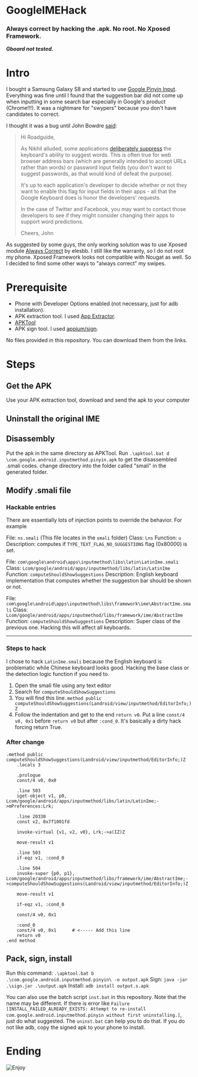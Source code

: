# GoogleIMEHack
### Always correct by hacking the .apk. No root. No Xposed Framework.
***Gboard not tested.***
# Intro
I bought a Samsung Galaxy S8 and started to use [Google Pinyin Input](https://play.google.com/store/apps/details?id=com.google.android.inputmethod.pinyin&hl=en). Everything was fine until I found that the suggestion bar did not come up when inputting in some search bar especially in Google's product (Chrome!!!). It was a nightmare for "swypers" because you don't have candidates to correct. 

I thought it was a bug until John Bowdre [said](https://productforums.google.com/forum/#!topic/nexus/N-To9B037BM):

>Hi Roadguide,
> 
>As Nikhil alluded, some applications [deliberately suppress](https://developer.android.com/reference/android/text/InputType.html#TYPE_TEXT_FLAG_NO_SUGGESTIONS) the keyboard's ability to suggest words. This is often true for web browser address bars (which are generally intended to accept URLs rather than words) or password input fields (you don't want to suggest passwords, as that would kind of defeat the purpose). 
> 	
>It's up to each application's developer to decide whether or not they want to enable this flag for input fields in their apps - all that the Google Keyboard does is honor the developers' requests.
> 	
>In the case of Twitter and Facebook, you may want to contact those developers to see if they might consider changing their apps to support word predictions.
> 	
>Cheers,
>John

As suggested by some guys, the only working solution was to use Xposed module [Always Correct](http://repo.xposed.info/module/com.elesbb.xposedinputautocorrectalways) by elesbb. I still like the warranty, so I do not root my phone. Xposed Framework looks not compatible with Nougat as well. So I decided to find some other ways to "always correct" my swipes.

# Prerequisite

* Phone with Developer Options enabled (not necessary, just for adb installation).
* APK extraction tool. I used [App Extractor](https://play.google.com/store/apps/details?id=com.ext.ui&hl=en&rdid=com.ext.ui).
* [APKTool](https://ibotpeaches.github.io/Apktool/)
* APK sign tool. I used [appium/sign](https://github.com/appium/sign).

No files provided in this repository. You can download them from the links.


# Steps

## Get the APK
Use your APK extraction tool, download and send the apk to your computer

## Uninstall the original IME

## Disassembly
Put the apk in the same directory as APKTool. Run `.\apktool.bat d  \com.google.android.inputmethod.pinyin.apk` to get the disassembled .smali codes.
change directory into the folder called "smali" in the generated folder.

## Modify .smali file

### Hackable entries
There are essentially lots of injection points to override the behavior. For example

File: `ns.smali` (This file locates in the `smali` folder)
Class: `Lns`
Function: `u`
Description:  computes if `TYPE_TEXT_FLAG_NO_SUGGESTIONS` flag (0x80000) is set. 

File: `com\google\android\apps\inputmethod\libs\latin\LatinIme.smali`
Class: `Lcom/google/android/apps/inputmethod/libs/latin/LatinIme` 
Function: `computeShouldShowSuggestions`
Description:  English keyboard implementation that computes whether the suggestion bar should be shown or not.

File: `com\google\android\apps\inputmethod\libs\framework\ime\AbstractIme.smali`
Class: `Lcom/google/android/apps/inputmethod/libs/framework/ime/AbstractIme` 
Function: `computeShouldShowSuggestions`
Description:  Super class of the previous one. Hacking this will affect all keyboards.


----------

### Steps to hack
I chose to hack `LatinIme.smali` because the English keyboard is problematic while Chinese keyboard looks good. Hacking the base class or the detection logic function if you need to.

 1. Open the smali file using any text editor
 2. Search for `computeShouldShowSuggestions`
 3. You will find this line`.method public computeShouldShowSuggestions(Landroid/view/inputmethod/EditorInfo;)Z`
 4. Follow the indentation and get to the end `return v0`. Put a line `const/4 v0, 0x1` before `return v0` but after `:cond_0`. It's basically a dirty hack forcing return True.

### After change
```smali
.method public computeShouldShowSuggestions(Landroid/view/inputmethod/EditorInfo;)Z
    .locals 3

    .prologue
    const/4 v0, 0x0

    .line 503
    iget-object v1, p0, Lcom/google/android/apps/inputmethod/libs/latin/LatinIme;->mPreferences:Lrk;

    .line 20330
    const v2, 0x7f1001fd

    invoke-virtual {v1, v2, v0}, Lrk;->a(IZ)Z

    move-result v1

    .line 503
    if-eqz v1, :cond_0

    .line 504
    invoke-super {p0, p1}, Lcom/google/android/apps/inputmethod/libs/framework/ime/AbstractIme;->computeShouldShowSuggestions(Landroid/view/inputmethod/EditorInfo;)Z

    move-result v1

    if-eqz v1, :cond_0

    const/4 v0, 0x1

    :cond_0
	const/4 v0, 0x1      # <----- Add this line
    return v0
.end method
```

## Pack, sign, install
Run this command: `.\apktool.bat b .\com.google.android.inputmethod.pinyin\ -o output.apk`
Sign: `java -jar .\sign.jar .\output.apk`
Install: `adb install output.s.apk`

You can also use the batch script `inst.bat` in this repository. Note that the name may be different.
If there is error like `Failure [INSTALL_FAILED_ALREADY_EXISTS: Attempt to re-install com.google.android.inputmethod.pinyin without first uninstalling.]`, just do what suggested. The `uninst.bat` can help you to do that.
If you do not like adb, copy the signed apk to your phone to install.

# Ending
![Enjoy](https://raw.github.com/wuyuanyi135/GoogleIMEHack/master/enjoy.png)

